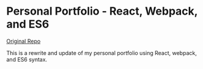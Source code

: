 # Personal Portfolio - React, Webpack, and ES6

[Original Repo](https://github.com/ToniRib/ToniRib-Portfolio)

This is a rewrite and update of my personal portfolio using React, webpack, and ES6 syntax.